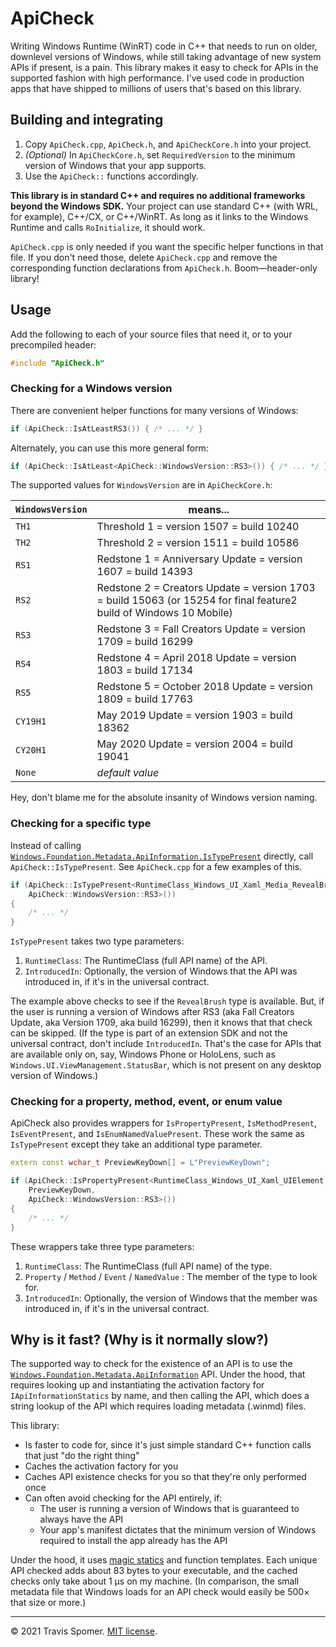 # ApiCheck

Writing Windows Runtime (WinRT) code in C++ that needs to run on older, downlevel versions of Windows, while still taking advantage of new system APIs if present, is a pain. This library makes it easy to check for APIs in the supported fashion with high performance. I've used code in production apps that have shipped to millions of users that's based on this library.

## Building and integrating

1. Copy `ApiCheck.cpp`, `ApiCheck.h`, and `ApiCheckCore.h` into your project.
2. *(Optional)* In `ApiCheckCore.h`, set `RequiredVersion` to the minimum version of Windows that your app supports.
3. Use the `ApiCheck::` functions accordingly.

**This library is in standard C++ and requires no additional frameworks beyond the Windows SDK.** Your project can use standard C++ (with WRL, for example), C++/CX, or C++/WinRT. As long as it links to the Windows Runtime and calls `RoInitialize`, it should work.

`ApiCheck.cpp` is only needed if you want the specific helper functions in that file. If you don't need those, delete `ApiCheck.cpp` and remove the corresponding function declarations from `ApiCheck.h`. Boom—header-only library!

## Usage

Add the following to each of your source files that need it, or to your precompiled header:

```cpp
#include "ApiCheck.h"
```

### Checking for a Windows version

There are convenient helper functions for many versions of Windows:

```cpp
if (ApiCheck::IsAtLeastRS3()) { /* ... */ }
```

Alternately, you can use this more general form:

```cpp
if (ApiCheck::IsAtLeast<ApiCheck::WindowsVersion::RS3>()) { /* ... */ }
```

The supported values for `WindowsVersion` are in `ApiCheckCore.h`:

| `WindowsVersion` | means... |
|---|---|
| `TH1` | Threshold 1 = version 1507 = build 10240 |
| `TH2` | Threshold 2 = version 1511 = build 10586 |
| `RS1` | Redstone 1 = Anniversary Update = version 1607 = build 14393 |
| `RS2` | Redstone 2 = Creators Update = version 1703 = build 15063 (or 15254 for final feature2 build of Windows 10 Mobile) |
| `RS3` | Redstone 3 = Fall Creators Update = version 1709 = build 16299 |
| `RS4` | Redstone 4 = April 2018 Update = version 1803 = build 17134 |
| `RS5` | Redstone 5 = October 2018 Update = version 1809 = build 17763 |
| `CY19H1` | May 2019 Update = version 1903 = build 18362 |
| `CY20H1` | May 2020 Update = version 2004 = build 19041 |
| `None` | *default value* |

Hey, don't blame me for the absolute insanity of Windows version naming.

### Checking for a specific type

Instead of calling [`Windows.Foundation.Metadata.ApiInformation.IsTypePresent`](https://docs.microsoft.com/en-us/uwp/api/Windows.Foundation.Metadata.ApiInformation) directly, call `ApiCheck::IsTypePresent`. See `ApiCheck.cpp` for a few examples of this.

```cpp
if (ApiCheck::IsTypePresent<RuntimeClass_Windows_UI_Xaml_Media_RevealBrush,
    ApiCheck::WindowsVersion::RS3>())
{
    /* ... */
}
```

`IsTypePresent` takes two type parameters:

1. `RuntimeClass`: The RuntimeClass (full API name) of the API.
2. `IntroducedIn`: Optionally, the version of Windows that the API was introduced in, if it's in the universal contract.

The example above checks to see if the `RevealBrush` type is available. But, if the user is running a version of Windows after RS3 (aka Fall Creators Update, aka Version 1709, aka build 16299), then it knows that that check can be skipped. (If the type is part of an extension SDK and not the universal contract, don't include `IntroducedIn`. That's the case for APIs that are available only on, say, Windows Phone or HoloLens, such as `Windows.UI.ViewManagement.StatusBar`, which is not present on any desktop version of Windows.)

### Checking for a property, method, event, or enum value

ApiCheck also provides wrappers for `IsPropertyPresent`, `IsMethodPresent`, `IsEventPresent`, and `IsEnumNamedValuePresent`. These work the same as `IsTypePresent` except they take an additional type parameter.

```cpp
extern const wchar_t PreviewKeyDown[] = L"PreviewKeyDown";

if (ApiCheck::IsPropertyPresent<RuntimeClass_Windows_UI_Xaml_UIElement,
    PreviewKeyDown,
    ApiCheck::WindowsVersion::RS3>())
{
    /* ... */
}
```

These wrappers take three type parameters:

1. `RuntimeClass`: The RuntimeClass (full API name) of the type.
2. `Property` / `Method` / `Event` / `NamedValue` : The member of the type to look for.
3. `IntroducedIn`: Optionally, the version of Windows that the member was introduced in, if it's in the universal contract.

## Why is it fast? (Why is it normally slow?)

The supported way to check for the existence of an API is to use the [`Windows.Foundation.Metadata.ApiInformation`](https://docs.microsoft.com/en-us/uwp/api/Windows.Foundation.Metadata.ApiInformation) API. Under the hood, that requires looking up and instantiating the activation factory for `IApiInformationStatics` by name, and then calling the API, which does a string lookup of the API which requires loading metadata (.winmd) files.

This library:

* Is faster to code for, since it's just simple standard C++ function calls that just "do the right thing"
* Caches the activation factory for you
* Caches API existence checks for you so that they're only performed once
* Can often avoid checking for the API entirely, if:
    * The user is running a version of Windows that is guaranteed to always have the API
    * Your app's manifest dictates that the minimum version of Windows required to install the app already has the API

Under the hood, it uses [magic statics](https://docs.microsoft.com/en-us/cpp/cpp/storage-classes-cpp) and function templates. Each unique API checked adds about 83 bytes to your executable, and the cached checks only take about 1 μs on my machine. (In comparison, the small metadata file that Windows loads for an API check would easily be 500× that size or more.)

---
© 2021 Travis Spomer. [MIT license](License.txt).
